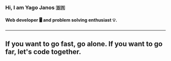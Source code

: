 ### Hi, I am Yago Janos :brazil:

#### Web developer :desktop_computer: and problem solving enthusiast :bulb:.
---
If you want to go fast, go alone. If you want to go far, let's code together.
---
